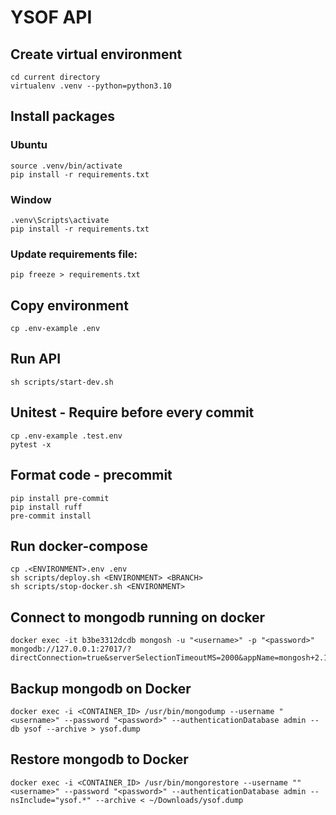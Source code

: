 # YSOF API

## Create virtual environment

```
cd current directory
virtualenv .venv --python=python3.10
```

## Install packages

### Ubuntu

```
source .venv/bin/activate
pip install -r requirements.txt
```

### Window

```
.venv\Scripts\activate
pip install -r requirements.txt
```

### Update requirements file:

```
pip freeze > requirements.txt
```

## Copy environment

```
cp .env-example .env
```

## Run API

```
sh scripts/start-dev.sh
```

## Unitest - Require before every commit

```
cp .env-example .test.env
pytest -x
```

## Format code - precommit

```
pip install pre-commit
pip install ruff
pre-commit install
```

## Run docker-compose

```
cp .<ENVIRONMENT>.env .env
sh scripts/deploy.sh <ENVIRONMENT> <BRANCH>
sh scripts/stop-docker.sh <ENVIRONMENT>
```

## Connect to mongodb running on docker

```
docker exec -it b3be3312dcdb mongosh -u "<username>" -p "<password>"
mongodb://127.0.0.1:27017/?directConnection=true&serverSelectionTimeoutMS=2000&appName=mongosh+2.1.1
```

## Backup mongodb on Docker

```
docker exec -i <CONTAINER_ID> /usr/bin/mongodump --username "<username>" --password "<password>" --authenticationDatabase admin --db ysof --archive > ysof.dump
```

## Restore mongodb to Docker

```
docker exec -i <CONTAINER_ID> /usr/bin/mongorestore --username ""<username>" --password "<password>" --authenticationDatabase admin --nsInclude="ysof.*" --archive < ~/Downloads/ysof.dump
```
